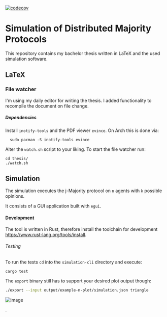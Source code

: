 [![codecov](https://codecov.io/gh/tomgroenwoldt/bachelor-thesis/branch/main/graph/badge.svg?token=FE4062QVEN)](https://codecov.io/gh/tomgroenwoldt/bachelor-thesis)
# Simulation of Distributed Majority Protocols
This repository contains my bachelor thesis written in LaTeX and the used simulation software.

## LaTeX

### File watcher
I'm using my daily editor for writing the thesis. I added functionality to recompile the document
on file change.

##### Dependencies
Install `inotify-tools` and the PDF viewer `evince`. On Arch this is done via:
```
  sudo pacman -S inotify-tools evince
```

Alter the `watch.sh` script to your liking. To start the file watcher run:

```
cd thesis/
./watch.sh
```

## Simulation
The simulation executes the j-Majority protocol on `n` agents with `k` possible opinions.

It consists of a GUI application built with `egui`.

#### Development
The tool is written in Rust, therefore install the toolchain for development <https://www.rust-lang.org/tools/install>.
###### Testing
To run the tests `cd` into the `simulation-cli` directory and execute:
```
cargo test
```

The `export` binary still has to support your desired plot output though:
```bash
./export --input output/example-n-plot/simulation.json triangle
```
![image](https://github.com/tomgroenwoldt/simulation-suite-j-majority/assets/70777530/f524217b-5720-49cc-8c0f-a892021357f1)

.
